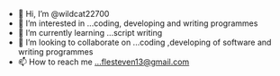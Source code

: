- 👋 Hi, I’m @wildcat22700
- 👀 I’m interested in ...coding, developing and writing programmes 
- 🌱 I’m currently learning ...script writing 
- 💞️ I’m looking to collaborate on ...coding ,developing of software and writing programmes
- 📫 How to reach me ...flesteven13@gmail.com

<!---
wildcat22700/wildcat22700 is a ✨ special ✨ repository because its `README.md` (this file) appears on your GitHub profile.
You can click the Preview link to take a look at your changes.
--->
